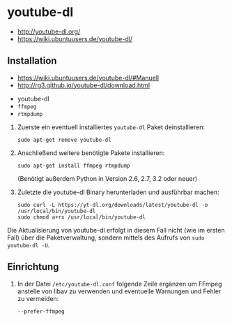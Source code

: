 # youtube-dl

+   <http://youtube-dl.org/>
+   <https://wiki.ubuntuusers.de/youtube-dl/>



## Installation

+   <https://wiki.ubuntuusers.de/youtube-dl/#Manuell>
+   <http://rg3.github.io/youtube-dl/download.html>

<!---->

+   youtube-dl
+   `ffmpeg`
+   `rtmpdump`

<!---->

1.	Zuerste ein eventuell installiertes `youtube-dl` Paket deinstallieren:

		sudo apt-get remove youtube-dl

2.	Anschließend weitere benötigte Pakete installieren:

    	sudo apt-get install ffmpeg rtmpdump

    (Benötigt außerdem Python in Version 2.6, 2.7, 3.2 oder neuer)
3.	Zuletzte die youtube-dl Binary herunterladen und ausführbar machen:

		sudo curl -L https://yt-dl.org/downloads/latest/youtube-dl -o /usr/local/bin/youtube-dl
	    sudo chmod a+rx /usr/local/bin/youtube-dl

Die Aktualisierung von youtube-dl erfolgt in diesem Fall nicht (wie im ersten Fall) über die Paketverwaltung, sondern mittels des Aufrufs von `sudo youtube-dl -U`.



## Einrichtung

1.	In der Datei `/etc/youtube-dl.conf` folgende Zeile ergänzen um FFmpeg anstelle von libav zu verwenden und eventuelle Warnungen und Fehler zu vermeiden:

		--prefer-ffmpeg
